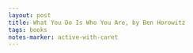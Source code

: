 ```yaml
---
layout: post
title: What You Do Is Who You Are, by Ben Horowitz
tags: books
notes-marker: active-with-caret
---
```

